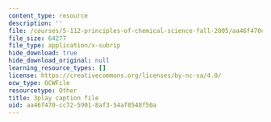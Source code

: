 ```yaml
---
content_type: resource
description: ''
file: /courses/5-112-principles-of-chemical-science-fall-2005/aa46f470cc7259018af354af8548f50a_574875.vtt
file_size: 64277
file_type: application/x-subrip
hide_download: true
hide_download_original: null
learning_resource_types: []
license: https://creativecommons.org/licenses/by-nc-sa/4.0/
ocw_type: OCWFile
resourcetype: Other
title: 3play caption file
uid: aa46f470-cc72-5901-8af3-54af8548f50a
---
```

